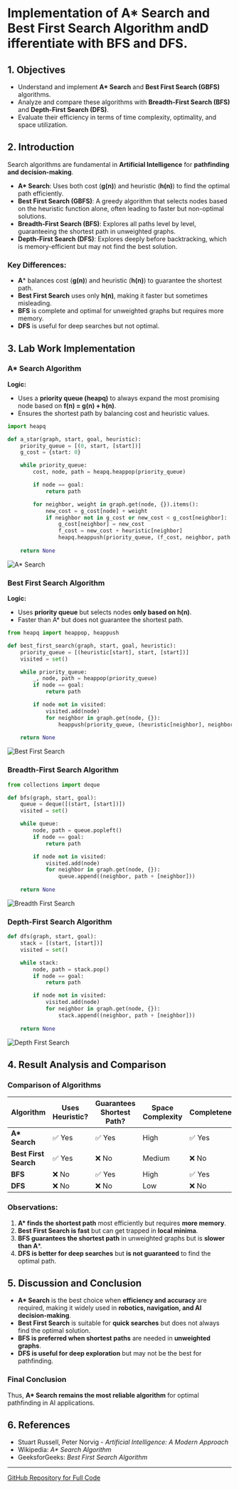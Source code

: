 # Implementation of A* Search and Best First Search Algorithm andD ifferentiate with BFS and DFS. 

## 1. Objectives

- Understand and implement **A\* Search** and **Best First Search (GBFS)** algorithms.
- Analyze and compare these algorithms with **Breadth-First Search (BFS)** and **Depth-First Search (DFS)**.
- Evaluate their efficiency in terms of time complexity, optimality, and space utilization.

## 2. Introduction

Search algorithms are fundamental in **Artificial Intelligence** for **pathfinding and decision-making**.

- **A\* Search**: Uses both cost (**g(n)**) and heuristic (**h(n)**) to find the optimal path efficiently.
- **Best First Search (GBFS)**: A greedy algorithm that selects nodes based on the heuristic function alone, often leading to faster but non-optimal solutions.
- **Breadth-First Search (BFS)**: Explores all paths level by level, guaranteeing the shortest path in unweighted graphs.
- **Depth-First Search (DFS)**: Explores deeply before backtracking, which is memory-efficient but may not find the best solution.

### **Key Differences:**
- **A*** balances cost (**g(n)**) and heuristic (**h(n)**) to guarantee the shortest path.
- **Best First Search** uses only **h(n)**, making it faster but sometimes misleading.
- **BFS** is complete and optimal for unweighted graphs but requires more memory.
- **DFS** is useful for deep searches but not optimal.

## 3. Lab Work Implementation

### **A\* Search Algorithm**

**Logic:**
- Uses a **priority queue (heapq)** to always expand the most promising node based on **f(n) = g(n) + h(n)**.
- Ensures the shortest path by balancing cost and heuristic values.

```python
import heapq

def a_star(graph, start, goal, heuristic):
    priority_queue = [(0, start, [start])]
    g_cost = {start: 0}

    while priority_queue:
        cost, node, path = heapq.heappop(priority_queue)

        if node == goal:
            return path

        for neighbor, weight in graph.get(node, {}).items():
            new_cost = g_cost[node] + weight
            if neighbor not in g_cost or new_cost < g_cost[neighbor]:
                g_cost[neighbor] = new_cost
                f_cost = new_cost + heuristic[neighbor]
                heapq.heappush(priority_queue, (f_cost, neighbor, path + [neighbor]))
    
    return None
```
![A* Search](https://github.com/ar-sayeem/AI-Lab/blob/main/LabReports/A_starSearch.png)

### **Best First Search Algorithm**

**Logic:**
- Uses **priority queue** but selects nodes **only based on h(n)**.
- Faster than A* but does not guarantee the shortest path.

```python
from heapq import heappop, heappush

def best_first_search(graph, start, goal, heuristic):
    priority_queue = [(heuristic[start], start, [start])]
    visited = set()

    while priority_queue:
        _, node, path = heappop(priority_queue)
        if node == goal:
            return path

        if node not in visited:
            visited.add(node)
            for neighbor in graph.get(node, {}):
                heappush(priority_queue, (heuristic[neighbor], neighbor, path + [neighbor]))
    
    return None
```
![Best First Search](https://github.com/ar-sayeem/AI-Lab/blob/main/LabReports/best_first_search.png)

### **Breadth-First Search Algorithm**

```python
from collections import deque

def bfs(graph, start, goal):
    queue = deque([(start, [start])])
    visited = set()

    while queue:
        node, path = queue.popleft()
        if node == goal:
            return path

        if node not in visited:
            visited.add(node)
            for neighbor in graph.get(node, {}):
                queue.append((neighbor, path + [neighbor]))
    
    return None
```
![Breadth First Search](https://github.com/ar-sayeem/AI-Lab/blob/main/LabReports/breadth_first_search.png)

### **Depth-First Search Algorithm**

```python
def dfs(graph, start, goal):
    stack = [(start, [start])]
    visited = set()

    while stack:
        node, path = stack.pop()
        if node == goal:
            return path

        if node not in visited:
            visited.add(node)
            for neighbor in graph.get(node, {}):
                stack.append((neighbor, path + [neighbor]))
    
    return None
```
![Depth First Search](https://github.com/ar-sayeem/AI-Lab/blob/main/LabReports/depth_first_search.png)

## 4. Result Analysis and Comparison

### **Comparison of Algorithms**

| Algorithm           | Uses Heuristic? | Guarantees Shortest Path? | Space Complexity | Completeness |
|---------------------|----------------|---------------------------|------------------|--------------|
| **A\* Search**        | ✅ Yes         | ✅ Yes                    | High             | ✅ Yes        |
| **Best First Search** | ✅ Yes         | ❌ No                     | Medium           | ❌ No        |
| **BFS**            | ❌ No          | ✅ Yes                    | High             | ✅ Yes        |
| **DFS**            | ❌ No          | ❌ No                     | Low              | ❌ No        |

### **Observations:**
1. **A\* finds the shortest path** most efficiently but requires **more memory**.
2. **Best First Search is fast** but can get trapped in **local minima**.
3. **BFS guarantees the shortest path** in unweighted graphs but is **slower than A***.
4. **DFS is better for deep searches** but **is not guaranteed** to find the optimal path.

## 5. Discussion and Conclusion

- **A\* Search** is the best choice when **efficiency and accuracy** are required, making it widely used in **robotics, navigation, and AI decision-making**.
- **Best First Search** is suitable for **quick searches** but does not always find the optimal solution.
- **BFS is preferred when shortest paths** are needed in **unweighted graphs**.
- **DFS is useful for deep exploration** but may not be the best for pathfinding.

### **Final Conclusion**
Thus, **A\* Search remains the most reliable algorithm** for optimal pathfinding in AI applications.

## 6. References
- Stuart Russell, Peter Norvig - *Artificial Intelligence: A Modern Approach*
- Wikipedia: *A\* Search Algorithm*
- GeeksforGeeks: *Best First Search Algorithm*

---

[GitHub Repository for Full Code](https://github.com/ar-sayeem/AI-Lab/tree/main/codes_with_visualization)
